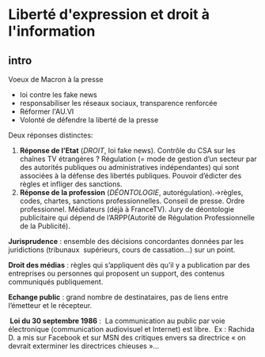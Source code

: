 # Liberté d'expression et droit à l'information

## intro

Voeux de Macron à la presse

* loi contre les fake news  
* responsabiliser les réseaux sociaux, transparence renforcée
* Réformer l'AU.VI
* Volonté de défendre la liberté de la presse

Deux réponses distinctes:

1. **Réponse de l’Etat** \(​_DROIT_​, loi fake news\). Contrôle du CSA sur les chaînes TV étrangères ? Régulation \(= mode de gestion d’un secteur par des autorités publiques ou administratives indépendantes\) qui sont associées à la défense des libertés publiques. Pouvoir d’édicter des règles et infliger des sanctions. 
2. **Réponse de la profession** \(​_DÉONTOLOGIE_​, autorégulation\).→règles, codes, chartes, sanctions professionnelles. Conseil de presse. Ordre professionnel. Médiateurs \(déjà à FranceTV\). Jury de déontologie publicitaire qui dépend de l’ARPP\(Autorité de Régulation Professionnelle de la Publicité\).

**Jurisprudence** : ensemble des décisions concordantes données par les juridictions \(tribunaux  supérieurs, cours de cassation...\) sur un point.

**Droit des médias** : règles qui s’appliquent dès qu’il y a publication par des entreprises ou personnes qui proposent un support, des contenus communiqués publiquement. 

**Echange public** : grand nombre de destinataires, pas de liens entre l’émetteur et le récepteur.

** Loi du 30 septembre 1986** :  La communication au public par voie électronique \(communication audiovisuel et Internet\) est libre.  Ex : Rachida D. a mis sur Facebook et sur MSN des critiques envers sa directrice « on devrait exterminer les directrices chieuses »...  





